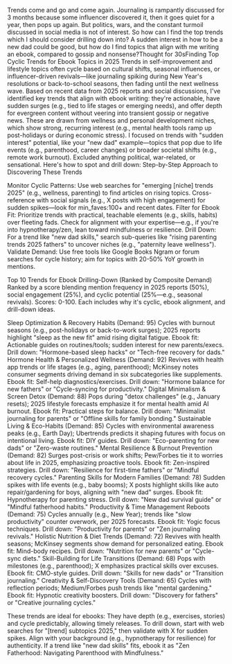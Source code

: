 Trends come and go and come again. Journaling is rampantly discussed for 3 months because some influencer discovered it, then it goes quiet for a year, then pops up again. But politics, wars, and the constant turmoil discussed in social media is not of interest. So how can I find the top trends which I should consider drilling down into? A sudden interest in how to be a new dad could be good, but how do I find topics that align with me writing an ebook, compared to gossip and nonsense?Thought for 30sFinding Top Cyclic Trends for Ebook Topics in 2025
Trends in self-improvement and lifestyle topics often cycle based on cultural shifts, seasonal influences, or influencer-driven revivals—like journaling spiking during New Year's resolutions or back-to-school seasons, then fading until the next wellness wave. Based on recent data from 2025 reports and social discussions, I've identified key trends that align with ebook writing: they're actionable, have sudden surges (e.g., tied to life stages or emerging needs), and offer depth for evergreen content without veering into transient gossip or negative news. These are drawn from wellness and personal development niches, which show strong, recurring interest (e.g., mental health tools ramp up post-holidays or during economic stress).
I focused on trends with "sudden interest" potential, like your "new dad" example—topics that pop due to life events (e.g., parenthood, career changes) or broader societal shifts (e.g., remote work burnout). Excluded anything political, war-related, or sensational. Here's how to spot and drill down:
Step-by-Step Approach to Discovering These Trends

Monitor Cyclic Patterns: Use web searches for "emerging [niche] trends 2025" (e.g., wellness, parenting) to find articles on rising topics. Cross-reference with social signals (e.g., X posts with high engagement) for sudden spikes—look for min_faves:100+ and recent dates.
Filter for Ebook Fit: Prioritize trends with practical, teachable elements (e.g., skills, habits) over fleeting fads. Check for alignment with your expertise—e.g., if you're into hypnotherapy/zen, lean toward mindfulness or resilience.
Drill Down: For a trend like "new dad skills," search sub-queries like "rising parenting trends 2025 fathers" to uncover niches (e.g., "paternity leave wellness").
Validate Demand: Use free tools like Google Books Ngram or forum searches for cycle history; aim for topics with 20-50% YoY growth in mentions.

Top 10 Trends for Ebook Drilling-Down (Ranked by Composite Demand)
Ranked by a score blending mention frequency in 2025 reports (50%), social engagement (25%), and cyclic potential (25%—e.g., seasonal revivals). Scores: 0-100. Each includes why it's cyclic, ebook alignment, and drill-down ideas.

Sleep Optimization & Recovery Habits (Demand: 95)
Cycles with burnout seasons (e.g., post-holidays or back-to-work surges); 2025 reports highlight "sleep as the new fit" amid rising digital fatigue. Ebook fit: Actionable guides on routines/tools; sudden interest for new parents/execs. Drill down: "Hormone-based sleep hacks" or "Tech-free recovery for dads."
Hormone Health & Personalized Wellness (Demand: 92)
Revives with health app trends or life stages (e.g., aging, parenthood); McKinsey notes consumer segments driving demand in six subcategories like supplements. Ebook fit: Self-help diagnostics/exercises. Drill down: "Hormone balance for new fathers" or "Cycle-syncing for productivity."
Digital Minimalism & Screen Detox (Demand: 88)
Pops during "detox challenges" (e.g., January resets); 2025 lifestyle forecasts emphasize it for mental health amid AI burnout. Ebook fit: Practical steps for balance. Drill down: "Minimalist journaling for parents" or "Offline skills for family bonding."
Sustainable Living & Eco-Habits (Demand: 85)
Cycles with environmental awareness peaks (e.g., Earth Day); Ubertrends predicts it shaping futures with focus on intentional living. Ebook fit: DIY guides. Drill down: "Eco-parenting for new dads" or "Zero-waste routines."
Mental Resilience & Burnout Prevention (Demand: 82)
Surges post-crisis or work shifts; Pew/Forbes tie it to worries about life in 2025, emphasizing proactive tools. Ebook fit: Zen-inspired strategies. Drill down: "Resilience for first-time fathers" or "Mindful recovery cycles."
Parenting Skills for Modern Families (Demand: 78)
Sudden spikes with life events (e.g., baby booms); X posts highlight skills like auto repair/gardening for boys, aligning with "new dad" surges. Ebook fit: Hypnotherapy for parenting stress. Drill down: "New dad survival guide" or "Mindful fatherhood habits."
Productivity & Time Management Reboots (Demand: 75)
Cycles annually (e.g., New Year); trends like "slow productivity" counter overwork, per 2025 forecasts. Ebook fit: Yogic focus techniques. Drill down: "Productivity for parents" or "Zen journaling revivals."
Holistic Nutrition & Diet Trends (Demand: 72)
Revives with health seasons; McKinsey segments show demand for personalized eating. Ebook fit: Mind-body recipes. Drill down: "Nutrition for new parents" or "Cycle-sync diets."
Skill-Building for Life Transitions (Demand: 68)
Pops with milestones (e.g., parenthood); X emphasizes practical skills over excuses. Ebook fit: CMO-style guides. Drill down: "Skills for new dads" or "Transition journaling."
Creativity & Self-Discovery Tools (Demand: 65)
Cycles with reflection periods; Medium/Forbes push trends like "mental gardening." Ebook fit: Hypnotic creativity boosters. Drill down: "Discovery for fathers" or "Creative journaling cycles."

These trends are ideal for ebooks: They have depth (e.g., exercises, stories) and cycle predictably, allowing timely releases. To drill down, start with web searches for "[trend] subtopics 2025," then validate with X for sudden spikes. Align with your background (e.g., hypnotherapy for resilience) for authenticity. If a trend like "new dad skills" fits, ebook it as "Zen Fatherhood: Navigating Parenthood with Mindfulness."